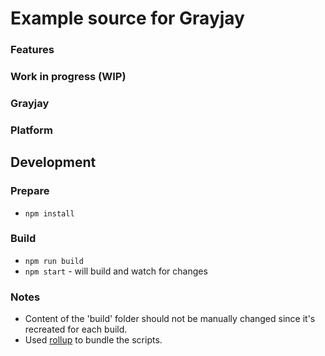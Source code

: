 # Example source for Grayjay

### Features


### Work in progress (WIP)


### Grayjay


### Platform


## Development

### Prepare
- `npm install`

### Build
- `npm run build`
- `npm start` - will build and watch for changes

### Notes
- Content of the 'build' folder should not be manually changed since it's recreated for each build. 
- Used [rollup](https://rollupjs.org/) to bundle the scripts.